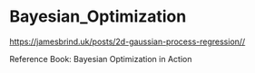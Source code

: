 # Bayesian_Optimization

https://jamesbrind.uk/posts/2d-gaussian-process-regression//


Reference Book: Bayesian Optimization in Action